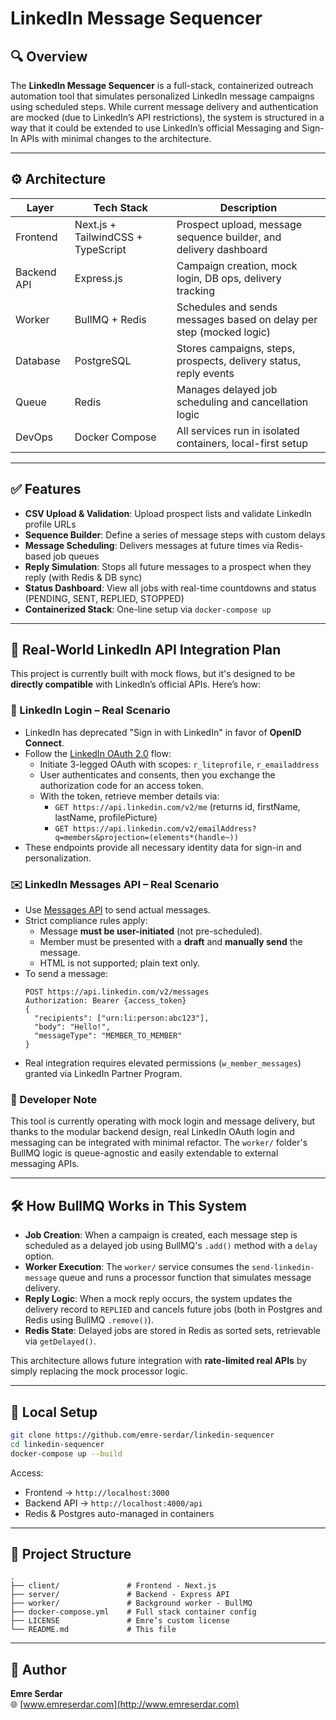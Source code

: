 # LinkedIn Message Sequencer

## 🔍 Overview

The **LinkedIn Message Sequencer** is a full-stack, containerized outreach automation tool that simulates personalized LinkedIn message campaigns using scheduled steps. While current message delivery and authentication are mocked (due to LinkedIn’s API restrictions), the system is structured in a way that it could be extended to use LinkedIn’s official Messaging and Sign-In APIs with minimal changes to the architecture.

---

## ⚙️ Architecture

| Layer        | Tech Stack                        | Description                                                                 |
|--------------|------------------------------------|-----------------------------------------------------------------------------|
| Frontend     | Next.js + TailwindCSS + TypeScript| Prospect upload, message sequence builder, and delivery dashboard          |
| Backend API  | Express.js                         | Campaign creation, mock login, DB ops, delivery tracking                   |
| Worker       | BullMQ + Redis                     | Schedules and sends messages based on delay per step (mocked logic)        |
| Database     | PostgreSQL                         | Stores campaigns, steps, prospects, delivery status, reply events          |
| Queue        | Redis                              | Manages delayed job scheduling and cancellation logic                      |
| DevOps       | Docker Compose                     | All services run in isolated containers, local-first setup                 |

---

## ✅ Features

- **CSV Upload & Validation**: Upload prospect lists and validate LinkedIn profile URLs
- **Sequence Builder**: Define a series of message steps with custom delays
- **Message Scheduling**: Delivers messages at future times via Redis-based job queues
- **Reply Simulation**: Stops all future messages to a prospect when they reply (with Redis & DB sync)
- **Status Dashboard**: View all jobs with real-time countdowns and status (PENDING, SENT, REPLIED, STOPPED)
- **Containerized Stack**: One-line setup via `docker-compose up`

---

## 🔐 Real-World LinkedIn API Integration Plan

This project is currently built with mock flows, but it's designed to be **directly compatible** with LinkedIn’s official APIs. Here’s how:

### 🔐 LinkedIn Login – Real Scenario

- LinkedIn has deprecated "Sign in with LinkedIn" in favor of **OpenID Connect**.
- Follow the [LinkedIn OAuth 2.0](https://learn.microsoft.com/en-us/linkedin/shared/authentication/authentication) flow:
  - Initiate 3-legged OAuth with scopes: `r_liteprofile`, `r_emailaddress`
  - User authenticates and consents, then you exchange the authorization code for an access token.
  - With the token, retrieve member details via:
    - `GET https://api.linkedin.com/v2/me` (returns id, firstName, lastName, profilePicture)
    - `GET https://api.linkedin.com/v2/emailAddress?q=members&projection=(elements*(handle~))`
- These endpoints provide all necessary identity data for sign-in and personalization.

### ✉️ LinkedIn Messages API – Real Scenario

- Use [Messages API](https://learn.microsoft.com/en-us/linkedin/shared/integrations/communications/messages) to send actual messages.
- Strict compliance rules apply:
  - Message **must be user-initiated** (not pre-scheduled).
  - Member must be presented with a **draft** and **manually send** the message.
  - HTML is not supported; plain text only.
- To send a message:
  ```http
  POST https://api.linkedin.com/v2/messages
  Authorization: Bearer {access_token}
  {
    "recipients": ["urn:li:person:abc123"],
    "body": "Hello!",
    "messageType": "MEMBER_TO_MEMBER"
  }
  ```
- Real integration requires elevated permissions (`w_member_messages`) granted via LinkedIn Partner Program.

### 🧠 Developer Note

This tool is currently operating with mock login and message delivery, but thanks to the modular backend design, real LinkedIn OAuth login and messaging can be integrated with minimal refactor. The `worker/` folder's BullMQ logic is queue-agnostic and easily extendable to external messaging APIs.

---

## 🛠 How BullMQ Works in This System

- **Job Creation**: When a campaign is created, each message step is scheduled as a delayed job using BullMQ's `.add()` method with a `delay` option.
- **Worker Execution**: The `worker/` service consumes the `send-linkedin-message` queue and runs a processor function that simulates message delivery.
- **Reply Logic**: When a mock reply occurs, the system updates the delivery record to `REPLIED` and cancels future jobs (both in Postgres and Redis using BullMQ `.remove()`).
- **Redis State**: Delayed jobs are stored in Redis as sorted sets, retrievable via `getDelayed()`.

This architecture allows future integration with **rate-limited real APIs** by simply replacing the mock processor logic.

---

## 🧪 Local Setup

```bash
git clone https://github.com/emre-serdar/linkedin-sequencer
cd linkedin-sequencer
docker-compose up --build
```

Access:
- Frontend → `http://localhost:3000`
- Backend API → `http://localhost:4000/api`
- Redis & Postgres auto-managed in containers

---

## 📂 Project Structure

```
.
├── client/               # Frontend - Next.js
├── server/               # Backend - Express API
├── worker/               # Background worker - BullMQ
├── docker-compose.yml    # Full stack container config
├── LICENSE               # Emre’s custom license
└── README.md             # This file
```

---

## 🙋 Author

**Emre Serdar**  
🌐 [www.emreserdar.com](http://www.emreserdar.com)
